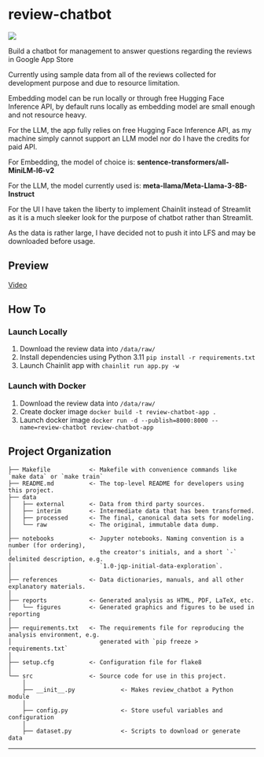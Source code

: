 # review-chatbot

<a target="_blank" href="https://cookiecutter-data-science.drivendata.org/">
    <img src="https://img.shields.io/badge/CCDS-Project%20template-328F97?logo=cookiecutter" />
</a>

Build a chatbot for management to answer questions regarding the reviews in Google App Store

Currently using sample data from all of the reviews collected for development purpose and due to resource limitation. 

Embedding model can be run locally or through free Hugging Face Inference API, by default runs locally as embedding model are small enough and not resource heavy.

For the LLM, the app fully relies on free Hugging Face Inference API, as my machine simply cannot support an LLM model nor do I have the credits for paid API.

For Embedding, the model of choice is: **sentence-transformers/all-MiniLM-l6-v2**

For the LLM, the model currently used is: **meta-llama/Meta-Llama-3-8B-Instruct**

For the UI I have taken the liberty to implement Chainlit instead of Streamlit as it is a much sleeker look for the purpose of chatbot rather than Streamlit.

As the data is rather large, I have decided not to push it into LFS and may be downloaded before usage.

## Preview 
[Video](./references/app-recording.mov)

## How To

### Launch Locally 

1. Download the review data into `/data/raw/`
2. Install dependencies using Python 3.11 `pip install -r requirements.txt`
3. Launch Chainlit app with `chainlit run app.py -w`

### Launch with Docker
1. Download the review data into `/data/raw/`
2. Create docker image `docker build -t review-chatbot-app .`
3. Launch docker image `docker run -d --publish=8000:8000 --name=review-chatbot review-chatbot-app`

## Project Organization

```
├── Makefile           <- Makefile with convenience commands like `make data` or `make train`
├── README.md          <- The top-level README for developers using this project.
├── data
│   ├── external       <- Data from third party sources.
│   ├── interim        <- Intermediate data that has been transformed.
│   ├── processed      <- The final, canonical data sets for modeling.
│   └── raw            <- The original, immutable data dump.
│
├── notebooks          <- Jupyter notebooks. Naming convention is a number (for ordering),
│                         the creator's initials, and a short `-` delimited description, e.g.
│                         `1.0-jqp-initial-data-exploration`.
│
├── references         <- Data dictionaries, manuals, and all other explanatory materials.
│
├── reports            <- Generated analysis as HTML, PDF, LaTeX, etc.
│   └── figures        <- Generated graphics and figures to be used in reporting
│
├── requirements.txt   <- The requirements file for reproducing the analysis environment, e.g.
│                         generated with `pip freeze > requirements.txt`
│
├── setup.cfg          <- Configuration file for flake8
│
└── src                <- Source code for use in this project.
    │
    ├── __init__.py             <- Makes review_chatbot a Python module
    │
    ├── config.py               <- Store useful variables and configuration
    │
    ├── dataset.py              <- Scripts to download or generate data

```

--------

